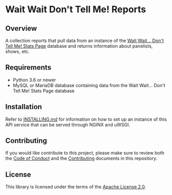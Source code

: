 # Wait Wait Don't Tell Me! Reports

## Overview

A collection reports that pull data from an instance of the
[Wait Wait... Don't Tell Me! Stats Page](http://stats.wwdt.me) database and
returns information about panelists, shows, etc.

## Requirements

- Python 3.6 or newer
- MySQL or MariaDB database containing data from the Wait Wait... Don't Tell
  Me! Stats Page database

## Installation

Refer to [INSTALLING.md](INSTALLING.md) for information on how to set up an
instance of this API service that can be served through NGINX and uWSGI.

## Contributing

If you would like contribute to this project, please make sure to review both
the [Code of Conduct](CODE_OF_CONDUCT.md) and the
[Contributing](CONTRIBUTING.md) documents in this repository.

## License

This library is licensed under the terms of the
[Apache License 2.0](http://www.apache.org/licenses/LICENSE-2.0).

